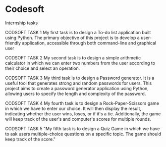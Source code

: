 # Codesoft
Internship tasks

CODSOFT TASK 1 My first task is to design a To-do list application built using Python. The primary objective of this project is to develop a user-friendly application, accessible through both command-line and graphical user

CODSOFT TASK 2 My second task is to design a simple arithmetic calculator in which we can enter two numbers from the user according to their choice and select an operation.

CODSOFT TASK 3 My third task is to design a Password generator. It is a useful tool that generates strong and random passwords for users. This project aims to create a password generator application using Python, allowing users to specify the length and complexity of the password.

CODSOFT TASK 4 My fourth task is to design a Rock-Paper-Scissors game in which we have to enter our choice. It will then display the result, indicating whether the user wins, loses, or if it's a tie. Additionally, the game will keep track of the user's and computer's scores for multiple rounds.

CODSOFT TASK 5 "My fifth task is to design a Quiz Game in which we have to ask users multiple-choice questions on a specific topic. The game should keep track of the score."
